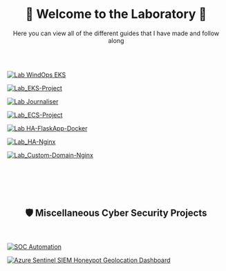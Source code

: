 
<div align="center">
  
<h1> 🧪 Welcome to the Laboratory 🧪 </h1>


<p> Here you can view all of the different guides that I have made and follow along</p>

</div>

<br>

<br>

[![Lab WindOps EKS](https://img.shields.io/badge/WindOps%20EKS%20(Kubernetes)%20App%20Deployment-58CC02?style=for-the-badge&logo=accenture&logoColor=white)](https://github.com/JunedConnect/project-bravo)

[![Lab_EKS-Project](https://img.shields.io/badge/EKS%20(Kubernetes)%20Threat--Ops%20App%20Deployment-A2F572?style=for-the-badge&logo=accenture&logoColor=white)](https://github.com/JunedConnect/lab-eks-project)

[![Lab Journaliser](https://img.shields.io/badge/Journaliser%20ECS%20App%20Deployment-58CC02?style=for-the-badge&logo=accenture&logoColor=white)](https://github.com/JunedConnect/project-charlie)

[![Lab_ECS-Project](https://img.shields.io/badge/ECS%20Threat--Ops%20App%20Deployment-A2F572?style=for-the-badge&logo=accenture&logoColor=white)](https://github.com/JunedConnect/lab-ecs-project)

[![Lab HA-FlaskApp-Docker](https://img.shields.io/badge/HA%20Flask%20Web%20App%20with%20Docker-58CC02?style=for-the-badge&logo=accenture&logoColor=white)](https://github.com/JunedConnect/lab-ha-flaskapp-docker)

[![Lab_HA-Nginx](https://img.shields.io/badge/HA%20Nginx%20Web%20Server%20with%20Health%20Check-A2F572?style=for-the-badge&logo=accenture&logoColor=white)](https://github.com/JunedConnect/lab-ha-nginx)

[![Lab_Custom-Domain-Nginx](https://img.shields.io/badge/Custom%20Domain%20Nginx%20Web%20Server-58CC02?style=for-the-badge&logo=accenture&logoColor=white)](https://github.com/JunedConnect/lab-custom-domain-nginx)

<br>

<br>

<br>

<br>

<div align="center">

<h2>🛡️ Miscellaneous Cyber Security Projects</h2>

</div>

<br>

[![SOC Automation](https://img.shields.io/badge/SOC_Automation-0077B5?style=for-the-badge&logo=accenture&logoColor=white)](https://github.com/JunedConnect/soc-automation)

<!-- [![Vulnerability Management](https://img.shields.io/badge/Vulnerability_Management-0096D6?style=for-the-badge&logo=accenture&logoColor=white)](https://github.com/JunedConnect/vulnerability-scanning) -->

<!-- [![SCCM/MECM Server Management](https://img.shields.io/badge/SCCM%2FMECM_Server_Management-0077B5?style=for-the-badge&logo=accenture&logoColor=white)](https://github.com/JunedConnect/sccm-mecm-server-management) -->

[![Azure Sentinel SIEM Honeypot Geolocation Dashboard](https://img.shields.io/badge/Azure_Sentinel_SIEM_Honeypot_Geolocation_Dashboard-0096D6?style=for-the-badge&logo=accenture&logoColor=white)](https://github.com/JunedConnect/sentinel-siem-honeypot-geolocation-dashboard)

<!-- This is the repo that I had used for the icons above : https://github.com/alexandresanlim/Badges4-README.md-Profile -->
